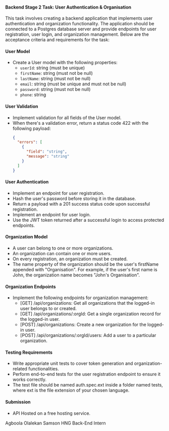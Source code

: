 #### Backend Stage 2 Task: User Authentication & Organisation

This task involves creating a backend application that implements user authentication and organization functionality. The application should be connected to a Postgres database server and provide endpoints for user registration, user login, and organization management. Below are the acceptance criteria and requirements for the task:

#### User Model
- Create a User model with the following properties:
  - `userId`: string (must be unique)
  - `firstName`: string (must not be null)
  - `lastName`: string (must not be null)
  - `email`: string (must be unique and must not be null)
  - `password`: string (must not be null)
  - `phone`: string

#### User Validation
- Implement validation for all fields of the User model.
- When there's a validation error, return a status code 422 with the following payload:
  ```json
  {
    "errors": [
      {
        "field": "string",
        "message": "string"
      }
    ]
  }
  ```

#### User Authentication
- Implement an endpoint for user registration.
- Hash the user's password before storing it in the database.
- Return a payload with a 201 success status code upon successful registration.
- Implement an endpoint for user login.
- Use the JWT token returned after a successful login to access protected endpoints.

#### Organization Model
- A user can belong to one or more organizations.
- An organization can contain one or more users.
- On every registration, an organization must be created.
- The name property of the organization should be the user's firstName appended with "Organisation". For example, if the user's first name is John, the organization name becomes "John's Organisation".

#### Organization Endpoints
- Implement the following endpoints for organization management:
  - [GET] /api/organizations: Get all organizations that the logged-in user belongs to or created.
  - [GET] /api/organizations/:orgId: Get a single organization record for the logged-in user.
  - [POST] /api/organizations: Create a new organization for the logged-in user.
  - [POST] /api/organizations/:orgId/users: Add a user to a particular organization.

#### Testing Requirements
- Write appropriate unit tests to cover token generation and organization-related functionalities.
- Perform end-to-end tests for the user registration endpoint to ensure it works correctly.
- The test file should be named auth.spec.ext inside a folder named tests, where ext is the file extension of your chosen language.

#### Submission
- API Hosted on a free hosting service.



Agboola Olalekan Samson
HNG Back-End Intern

